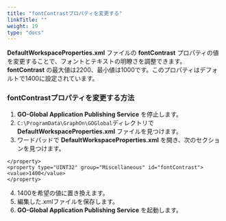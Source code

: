 ```yaml
---
title: "fontContrastプロパティを変更する"
linkTitle: ""
weight: 19
type: "docs"
---
```


**DefaultWorkspaceProperties.xml** ファイルの **fontContrast** プロパティの値を変更することで、フォントとテキストの明瞭さを調整できます。 **fontContrast** の最大値は2200、最小値は1000です。このプロパティはデフォルトで1400に設定されています。

### fontContrastプロパティを変更する方法

1. **GO-Global Application Publishing Service** を停止します。
2. `C:\ProgramData\GraphOn\GOGlobal`ディレクトリで **DefaultWorkspaceProperties.xml** ファイルを見つけます。
3. ワードパッドで **DefaultWorkspaceProperties.xml** を開き、次のセクションを見つけます。

```
</property>
<property type="UINT32" group="Miscellaneous" id="fontContrast">
<value>1400</value>
</property>
```
4. 1400を希望の値に置き換えます。
5. 編集した.xmlファイルを保存します。
6. **GO-Global Application Publishing Service** を起動します。
